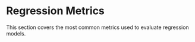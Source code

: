 # Regression Metrics

This section covers the most common metrics used to evaluate regression models.